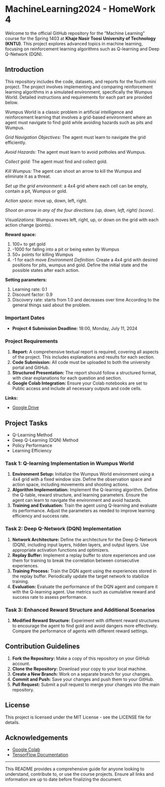 # MachineLearning2024 - HomeWork 4
Welcome to the official GitHub repository for the "Machine Learning" course for the Spring 1403 at **Khaje Nasir Toosi University of Technology (KNTU)**. This project explores advanced topics in machine learning, focusing on reinforcement learning algorithms such as Q-learning and Deep Q-Network (DQN).

## Introduction
This repository includes the code, datasets, and reports for the fourth mini project. The project involves implementing and comparing reinforcement learning algorithms in a simulated environment, specifically the Wumpus World. Detailed instructions and requirements for each part are provided below.

Wumpus World is a classic problem in artificial intelligence and reinforcement learning that involves a grid-based environment where an agent must navigate to find gold while avoiding hazards such as pits and Wumpus.

*Grid Navigation Objectives:* The agent must learn to navigate the grid efficiently.

*Avoid Hazards:* The agent must learn to avoid potholes and Wumpus.

*Collect gold:* The agent must find and collect gold.

*Kill Wumpus:* The agent can shoot an arrow to kill the Wumpus and eliminate it as a threat.

*Set up the grid environment:* a 4x4 grid where each cell can be empty, contain a pit, Wumpus or gold.

*Action space:* move up, down, left, right.

*Shoot an arrow in any of the four directions (up, down, left, right) (score).*

*Visualizations:* Wumpus moves left, right, up, or down on the grid with each action change (points).

**Reward space:**
1. 100+ to get gold
2. -1000 for falling into a pit or being eaten by Wumpus
3. 50+ points for killing Wumpus
4. -1 for each move
*Environment Definition:* Create a 4x4 grid with desired positions for pits, wumpus and gold. Define the initial state and the possible states after each action.

**Setting parameters:**
1. Learning rate: 0.1
2. Discount factor: 0.9
3. Discovery rate: starts from 1.0 and decreases over time According to the general things said about the problem.
### Important Dates
- **Project 4 Submission Deadline:** 18:00, Monday, July 11, 2024
### Project Requirements
1. **Report:** A comprehensive textual report is required, covering all aspects of the project. This includes explanations and results for each section.
2. **Code Submission:** All code must be uploaded to both the university portal and GitHub.
3. **Structured Presentation:** The report should follow a structured format, with clear explanations for each question and section.
4. **Google Colab Integration:** Ensure your Colab notebooks are set to Public access and include all necessary outputs and code cells.

**Links:**
- [Google Drive](https://drive.google.com/drive/folders/147v_LVsJreU_Pg6KVc4gar_UjFSXKEP7)

## Project Tasks
- Q-Learning Method
- Deep Q-Learning (DQN) Method
- Policy Performance
- Learning Efficiency
### Task 1: Q-learning Implementation in Wumpus World
1. **Environment Setup:** Initialize the Wumpus World environment using a 4x4 grid with a fixed window size. Define the observation space and action space, including movements and shooting actions.
2. **Algorithm Implementation:** Implement the Q-learning algorithm. Define the Q-table, reward structure, and learning parameters. Ensure the agent can learn to navigate the environment and avoid hazards.
3. **Training and Evaluation:** Train the agent using Q-learning and evaluate its performance. Adjust the parameters as needed to improve learning efficiency and success rate.
### Task 2: Deep Q-Network (DQN) Implementation
1. **Network Architecture:** Define the architecture for the Deep Q-Network (DQN), including input layers, hidden layers, and output layers. Use appropriate activation functions and optimizers.
2. **Replay Buffer:** Implement a replay buffer to store experiences and use them for training to break the correlation between consecutive experiences.
3. **Training Process:** Train the DQN agent using the experiences stored in the replay buffer. Periodically update the target network to stabilize training.
4. **Evaluation:** Evaluate the performance of the DQN agent and compare it with the Q-learning agent. Use metrics such as cumulative reward and success rate to assess performance.
### Task 3: Enhanced Reward Structure and Additional Scenarios
1. **Modified Reward Structure:** Experiment with different reward structures to encourage the agent to find gold and avoid dangers more effectively. Compare the performance of agents with different reward settings.

## Contribution Guidelines
1. **Fork the Repository:** Make a copy of this repository on your GitHub account.
2. **Clone the Repository:** Download your copy to your local machine.
3. **Create a New Branch:** Work on a separate branch for your changes.
4. **Commit and Push:** Save your changes and push them to your GitHub.
5. **Pull Request:** Submit a pull request to merge your changes into the main repository.

## License
This project is licensed under the MIT License - see the LICENSE file for details.

## Acknowledgements
- [Google Colab](https://colab.research.google.com/)
- [TensorFlow Documentation](https://www.tensorflow.org/)

***
This README provides a comprehensive guide for anyone looking to understand, contribute to, or use the course projects. Ensure all links and information are up to date before finalizing the document.
